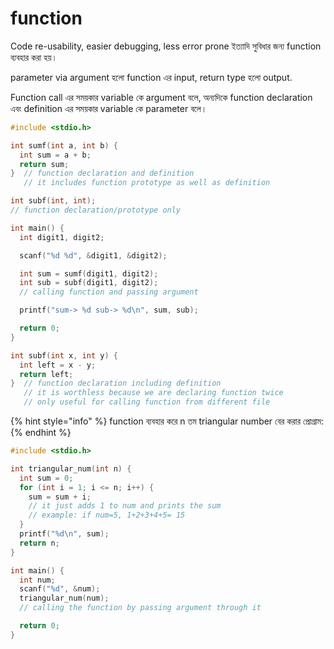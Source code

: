 # function

Code re-usability, easier debugging, less error prone ইত্যাদি সুবিধার জন্য function ব্যবহার করা হয়।&#x20;

parameter via argument হলো function এর input, return type হলো output.&#x20;

Function call এর সময়কার variable কে argument বলে, অন্যদিকে function declaration এবং definition এর সময়কার variable কে parameter বলে।

```c
#include <stdio.h>

int sumf(int a, int b) {
  int sum = a + b;
  return sum;
}  // function declaration and definition
   // it includes function prototype as well as definition

int subf(int, int);
// function declaration/prototype only

int main() {
  int digit1, digit2;

  scanf("%d %d", &digit1, &digit2);

  int sum = sumf(digit1, digit2);
  int sub = subf(digit1, digit2);
  // calling function and passing argument

  printf("sum-> %d sub-> %d\n", sum, sub);

  return 0;
}

int subf(int x, int y) {
  int left = x - y;
  return left;
}  // function declaration including definition
   // it is worthless because we are declaring function twice
   // only useful for calling function from different file
```

{% hint style="info" %}
function ব্যবহার করে n তম  triangular number বের করার প্রোগ্রাম:
{% endhint %}

```c
#include <stdio.h>

int triangular_num(int n) {
  int sum = 0;
  for (int i = 1; i <= n; i++) {
    sum = sum + i;
    // it just adds 1 to num and prints the sum
    // example: if num=5, 1+2+3+4+5= 15
  }
  printf("%d\n", sum);
  return n;
}

int main() {
  int num;
  scanf("%d", &num);
  triangular_num(num);
  // calling the function by passing argument through it

  return 0;
}
```
